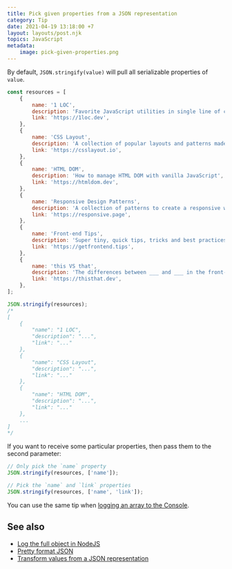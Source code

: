 ```yaml
---
title: Pick given properties from a JSON representation
category: Tip
date: 2021-04-19 13:18:00 +7
layout: layouts/post.njk
topics: JavaScript
metadata:
    image: pick-given-properties.png
---
```


By default, `JSON.stringify(value)` will pull all serializable properties of `value`.

```js
const resources = [
    {
        name: '1 LOC',
        description: 'Favorite JavaScript utilities in single line of code',
        link: 'https://1loc.dev',
    },
    {
        name: 'CSS Layout',
        description: 'A collection of popular layouts and patterns made with CSS',
        link: 'https://csslayout.io',
    },
    {
        name: 'HTML DOM',
        description: 'How to manage HTML DOM with vanilla JavaScript',
        link: 'https://htmldom.dev',
    },
    {
        name: 'Responsive Design Patterns',
        description: 'A collection of patterns to create a responsive web page',
        link: 'https://responsive.page',
    },
    {
        name: 'Front-end Tips',
        description: 'Super tiny, quick tips, tricks and best practices of front-end development',
        link: 'https://getfrontend.tips',
    },
    {
        name: 'this VS that',
        description: 'The differences between ___ and ___ in the front-end development',
        link: 'https://thisthat.dev',
    },
];

JSON.stringify(resources);
/*
[
	{
		"name": "1 LOC",
		"description": "...",
		"link": "..."
	},
	{
		"name": "CSS Layout",
		"description": "...",
		"link": "..."
	},
	{
		"name": "HTML DOM",
		"description": "...",
		"link": "..."
	},
    ...
]
*/
```

If you want to receive some particular properties, then pass them to the second parameter:

```js
// Only pick the `name` property
JSON.stringify(resources, ['name']);

// Pick the `name` and `link` properties
JSON.stringify(resources, ['name', 'link']);
```

You can use the same tip when [logging an array to the Console](/log-an-array-to-the-console).

## See also

-   [Log the full object in NodeJS](/log-the-full-object-in-nodejs)
-   [Pretty format JSON](/pretty-format-json)
-   [Transform values from a JSON representation](/transform-values-from-a-json-representation)
